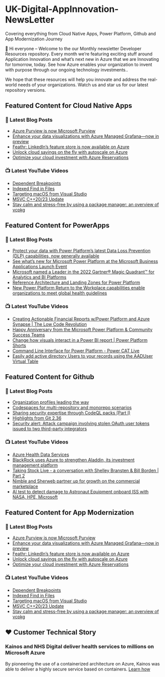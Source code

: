# UK-Digital-AppInnovation-NewsLetter

Covering everything from Cloud Native Apps, Power Platform, Github and App Modernization Journey

👋 Hi everyone – Welcome to the our Monthly newsletter Developer Resources repository. Every month we’re featuring exciting stuff around Application Innovation and what’s next new in Azure that we are Innovating for tomorrow, today. See how Azure enables your organization to invent with purpose through our ongoing technology investments..


We hope that these resources will help you innovate and address the real-world needs of your organizations. Watch us and star us for our latest repository versions.

## Featured Content for Cloud Native Apps


### 📝 Latest Blog Posts

    
<!-- BLOGCNA:START -->
- [Azure Purview is now Microsoft Purview](https://azure.microsoft.com/blog/azure-purview-is-now-microsoft-purview/)
- [Enhance your data visualizations with Azure Managed Grafana—now in preview](https://azure.microsoft.com/blog/enhance-your-data-visualizations-with-azure-managed-grafana-now-in-preview/)
- [Feathr: LinkedIn’s feature store is now available on Azure](https://azure.microsoft.com/blog/feathr-linkedin-s-feature-store-is-now-available-on-azure/)
- [Unlock cloud savings on the fly with autoscale on Azure](https://azure.microsoft.com/blog/unlock-cloud-savings-on-the-fly-with-autoscale-on-azure/)
- [Optimize your cloud investment with Azure Reservations](https://azure.microsoft.com/blog/optimize-your-cloud-investment-with-azure-reservations/)
<!-- BLOGCNA:END -->

### 📺 Latest YouTube Videos

 
<!-- YOUTUBECNA:START -->
- [Dependent Breakpoints](https://www.youtube.com/watch?v=ZEpnI_l-mjA)
- [Indexed Find in Files](https://www.youtube.com/watch?v=xR8W3Mc51zs)
- [Targeting macOS from Visual Studio](https://www.youtube.com/watch?v=HOLU-32_evQ)
- [MSVC C++20/23 Update](https://www.youtube.com/watch?v=DAl37n2XOwk)
- [Stay calm and stress-free by using a package manager: an overview of vcpkg](https://www.youtube.com/watch?v=zsXAHNlYKw4)
<!-- YOUTUBECNA:END -->

##  Featured Content for PowerApps
### 📝 Latest Blog Posts
<!-- BLOGPOWER:START -->
- [Protect your data with Power Platform’s latest Data Loss Prevention (DLP) capabilities, now generally available](https://cloudblogs.microsoft.com/powerplatform/2022/04/11/protect-your-data-with-power-platforms-latest-data-loss-prevention-dlp-capabilities-now-generally-available/)
- [See what’s new for Microsoft Power Platform at the Microsoft Business Applications Launch Event](https://cloudblogs.microsoft.com/powerplatform/2022/03/30/see-whats-new-for-microsoft-power-platform-at-the-microsoft-business-applications-launch-event/)
- [Microsoft named a Leader in the 2022 Gartner® Magic Quadrant™ for Analytics and BI Platforms](https://powerbi.microsoft.com/en-us/blog/microsoft-named-a-leader-in-the-2022-gartner-magic-quadrant-for-analytics-and-bi-platforms/)
- [Reference Architecture and Landing Zones for Power Platform](https://cloudblogs.microsoft.com/powerplatform/2022/02/18/north-star-architecture-and-landing-zones-for-power-platform/)
- [New Power Platform Return to the Workplace capabilities enable organizations to meet global health guidelines](https://cloudblogs.microsoft.com/powerplatform/2021/11/30/new-power-platform-return-to-the-workplace-capabilities-enable-organizations-to-meet-global-health-guidelines/)
<!-- BLOGPOWER:END -->
 ### 📺 Latest YouTube Videos
    
<!-- YOUTUBEPOWER:START -->
- [Creating Actionable Financial Reports w/Power Platform and Azure Synapse | The Low Code Revolution](https://www.youtube.com/watch?v=5Os1klYB8t4)
- [Happy Anniversary from the Microsoft Power Platform &amp; Community Success Teams](https://www.youtube.com/watch?v=MKTshEJCR8A)
- [Change how visuals interact in a Power BI report | Power Platform Shorts](https://www.youtube.com/watch?v=gcCs44BYB_0)
- [Command Line Interface for Power Platform - Power CAT Live](https://www.youtube.com/watch?v=GUmn-cxSomE)
- [Easily add active directory Users to your records using the AADUser Virtual Table](https://www.youtube.com/watch?v=GHlecOwrx0A)
<!-- YOUTUBEPOWER:END -->

##  Featured Content for Github
### 📝 Latest Blog Posts
<!-- BLOGGITHUB:START -->
- [Organization profiles leading the way](https://github.blog/2022-04-20-organization-profiles-leading-the-way/)
- [Codespaces for multi-repository and monorepo scenarios](https://github.blog/2022-04-20-codespaces-multi-repository-monorepo-scenarios/)
- [Sharing security expertise through CodeQL packs (Part I)](https://github.blog/2022-04-19-sharing-security-expertise-through-codeql-packs-part-i/)
- [Highlights from Git 2.36](https://github.blog/2022-04-18-highlights-from-git-2-36/)
- [Security alert: Attack campaign involving stolen OAuth user tokens issued to two third-party integrators](https://github.blog/2022-04-15-security-alert-stolen-oauth-user-tokens/)
<!-- BLOGGITHUB:END -->
### 📺 Latest YouTube Videos
<!-- YOUTUBEGITHUB:START -->
- [Azure Health Data Services](https://www.youtube.com/watch?v=EKMI7TZK72k)
- [BlackRock uses Azure to strengthen Aladdin, its investment management platform](https://www.youtube.com/watch?v=4tm8exI0DSY)
- [Taking Stock Live - a conversation with Shelley Bransten &amp; Bill Borden | Part 2](https://www.youtube.com/watch?v=y9LU4ID2UCQ)
- [Nimble and Sherweb partner up for growth on the commercial marketplace](https://www.youtube.com/watch?v=E4ZYk60DZzE)
- [AI test to detect damage to Astronaut Equipment onboard ISS with NASA, HPE, Microsoft](https://www.youtube.com/watch?v=r-wMwGjO8yc)
<!-- YOUTUBEGITHUB:END -->
##  Featured Content for App Modernization
### 📝 Latest Blog Posts
<!-- BLOGAPPMOD:START -->
- [Azure Purview is now Microsoft Purview](https://azure.microsoft.com/blog/azure-purview-is-now-microsoft-purview/)
- [Enhance your data visualizations with Azure Managed Grafana—now in preview](https://azure.microsoft.com/blog/enhance-your-data-visualizations-with-azure-managed-grafana-now-in-preview/)
- [Feathr: LinkedIn’s feature store is now available on Azure](https://azure.microsoft.com/blog/feathr-linkedin-s-feature-store-is-now-available-on-azure/)
- [Unlock cloud savings on the fly with autoscale on Azure](https://azure.microsoft.com/blog/unlock-cloud-savings-on-the-fly-with-autoscale-on-azure/)
- [Optimize your cloud investment with Azure Reservations](https://azure.microsoft.com/blog/optimize-your-cloud-investment-with-azure-reservations/)
<!-- BLOGAPPMOD:END -->
### 📺 Latest YouTube Videos
<!-- YOUTUBEAPPMOD:START -->
- [Dependent Breakpoints](https://www.youtube.com/watch?v=ZEpnI_l-mjA)
- [Indexed Find in Files](https://www.youtube.com/watch?v=xR8W3Mc51zs)
- [Targeting macOS from Visual Studio](https://www.youtube.com/watch?v=HOLU-32_evQ)
- [MSVC C++20/23 Update](https://www.youtube.com/watch?v=DAl37n2XOwk)
- [Stay calm and stress-free by using a package manager: an overview of vcpkg](https://www.youtube.com/watch?v=zsXAHNlYKw4)
<!-- YOUTUBEAPPMOD:END -->


## ♥️ Customer Technical Story 

### Kainos and NHS Digital deliver health services to millions on Microsoft Azure

By pioneering the use of a containerized architecture on Azure, Kainos was able to deliver a highly secure service based on containers. [Learn how](https://customers.microsoft.com/en-us/story/1368348549535774520-kainos-and-nhs-digital-deliver-health-services-to-millions-on-microsoft-azure)

